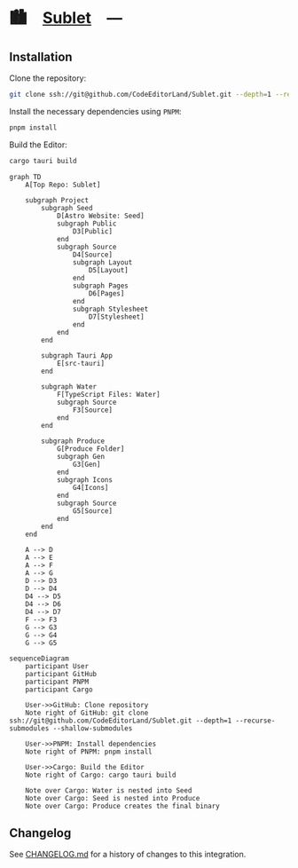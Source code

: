 # 🏙️ [Sublet] —

## Installation

Clone the repository:

```sh
git clone ssh://git@github.com/CodeEditorLand/Sublet.git --depth=1 --recurse-submodules --shallow-submodules
```

Install the necessary dependencies using `PNPM`:

```sh
pnpm install
```

Build the Editor:

```sh
cargo tauri build
```

```mermaid
graph TD
    A[Top Repo: Sublet]

    subgraph Project
        subgraph Seed
            D[Astro Website: Seed]
            subgraph Public
                D3[Public]
            end
            subgraph Source
                D4[Source]
                subgraph Layout
                    D5[Layout]
                end
                subgraph Pages
                    D6[Pages]
                end
                subgraph Stylesheet
                    D7[Stylesheet]
                end
            end
        end

        subgraph Tauri App
            E[src-tauri]
        end

        subgraph Water
            F[TypeScript Files: Water]
            subgraph Source
                F3[Source]
            end
        end

        subgraph Produce
            G[Produce Folder]
            subgraph Gen
                G3[Gen]
            end
            subgraph Icons
                G4[Icons]
            end
            subgraph Source
                G5[Source]
            end
        end
    end

    A --> D
    A --> E
    A --> F
    A --> G
    D --> D3
    D --> D4
    D4 --> D5
    D4 --> D6
    D4 --> D7
    F --> F3
    G --> G3
    G --> G4
    G --> G5
```

```mermaid
sequenceDiagram
    participant User
    participant GitHub
    participant PNPM
    participant Cargo

    User->>GitHub: Clone repository
    Note right of GitHub: git clone ssh://git@github.com/CodeEditorLand/Sublet.git --depth=1 --recurse-submodules --shallow-submodules

    User->>PNPM: Install dependencies
    Note right of PNPM: pnpm install

    User->>Cargo: Build the Editor
    Note right of Cargo: cargo tauri build

    Note over Cargo: Water is nested into Seed
    Note over Cargo: Seed is nested into Produce
    Note over Cargo: Produce creates the final binary
```

[Sublet]: https://github.com/CodeEditorLand/Sublet

## Changelog

See [CHANGELOG.md](CHANGELOG.md) for a history of changes to this integration.
